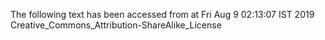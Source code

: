 The following text has been accessed from at Fri Aug 9 02:13:07 IST 2019
Creative_Commons_Attribution-ShareAlike_License
